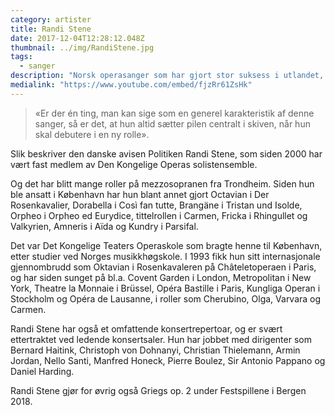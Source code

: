 ```yaml
---
category: artister
title: Randi Stene
date: 2017-12-04T12:28:12.048Z
thumbnail: ../img/RandiStene.jpg
tags:
  - sanger
description: "Norsk operasanger som har gjort stor suksess i utlandet, spesielt ved Den Kongelige Opera i København."
medialink: "https://www.youtube.com/embed/fjzRr61ZsHk"
---
```

> «Er der én ting, man kan sige som en generel karakteristik af denne sanger, så er det, at hun altid sætter pilen centralt i skiven, når hun skal debutere i en ny rolle».

Slik beskriver den danske avisen Politiken Randi Stene, som siden 2000 har vært fast medlem av Den Kongelige Operas solistensemble.

Og det har blitt mange roller på mezzosopranen fra Trondheim. Siden hun ble ansatt i København har hun blant annet gjort Octavian i Der Rosenkavalier, Dorabella i Così fan tutte, Brangäne i Tristan und Isolde, Orpheo i Orpheo ed Eurydice, tittelrollen i Carmen, Fricka i Rhingullet og Valkyrien, Amneris i Aïda og Kundry i Parsifal.

Det var Det Kongelige Teaters Operaskole som bragte henne til København, etter studier ved Norges musikkhøgskole. I 1993 fikk hun sitt internasjonale gjennombrudd som Oktavian i Rosenkavaleren på Châteletoperaen i Paris, og har siden sunget på bl.a. Covent Garden i London, Metropolitan i New York, Theatre la Monnaie i Brüssel, Opéra Bastille i Paris, Kungliga Operan i Stockholm og Opéra de Lausanne, i roller som Cherubino, Olga, Varvara og Carmen.

Randi Stene har også et omfattende konsertrepertoar, og er svært ettertraktet ved ledende konsertsaler. Hun har jobbet med dirigenter som Bernard Haitink, Christoph von Dohnanyi, Christian Thielemann, Armin Jordan, Nello Santi, Manfred Honeck, Pierre Boulez, Sir Antonio Pappano og Daniel Harding.

Randi Stene gjør for øvrig også Griegs op. 2 under Festspillene i Bergen 2018.
